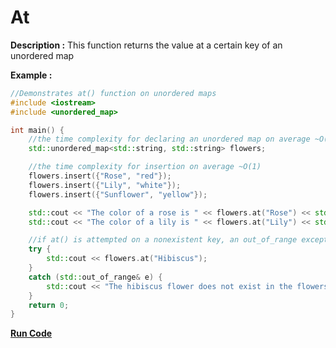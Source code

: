 
# At
**Description :** This function returns the value at a certain key of an unordered map

**Example :**

```cpp
//Demonstrates at() function on unordered maps
#include <iostream>
#include <unordered_map>

int main() {
    //the time complexity for declaring an unordered map on average ~O(1)
    std::unordered_map<std::string, std::string> flowers;

    //the time complexity for insertion on average ~O(1)
    flowers.insert({"Rose", "red"});
    flowers.insert({"Lily", "white"});
    flowers.insert({"Sunflower", "yellow"});

    std::cout << "The color of a rose is " << flowers.at("Rose") << std::endl;
    std::cout << "The color of a lily is " << flowers.at("Lily") << std::endl;

    //if at() is attempted on a nonexistent key, an out_of_range exception is thrown
    try {
        std::cout << flowers.at("Hibiscus");
    }
    catch (std::out_of_range& e) {
        std::cout << "The hibiscus flower does not exist in the flowers map";
    }
    return 0;
}
```
[**Run Code**](https://rextester.com/WDNQ21511)
